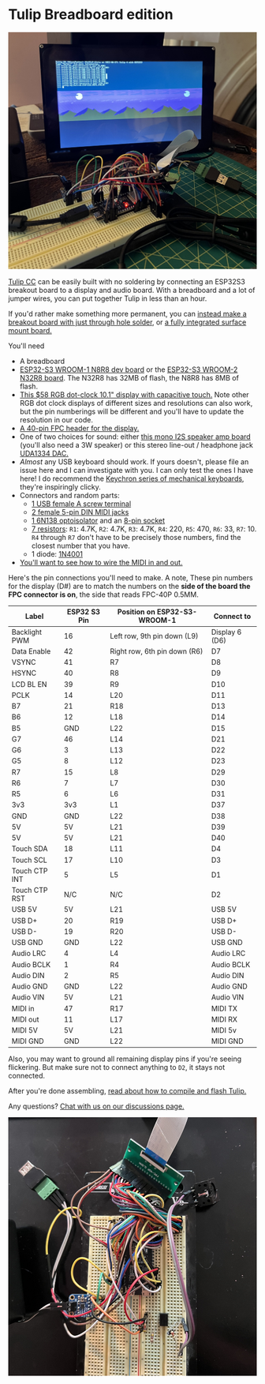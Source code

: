 # Tulip Breadboard edition

![Tulip Breadboard](https://raw.githubusercontent.com/bwhitman/tulipcc/main/docs/pics/breadboard_display.jpg)

[Tulip CC](../README.md) can be easily built with no soldering by connecting an ESP32S3 breakout board to a display and audio board. With a breadboard and a lot of jumper wires, you can put together Tulip in less than an hour.

If you'd rather make something more permanent, you can [instead make a breakout board with just through hole solder](tulip_breakout.md), or [a fully integrated surface mount board.](tulip_board.md)


You'll need

- A breadboard
- [ESP32-S3 WROOM-1 N8R8 dev board](https://www.adafruit.com/product/5336) or the [ESP32-S3 WROOM-2 N32R8 board](https://www.adafruit.com/product/5364). The N32R8 has 32MB of flash, the N8R8 has 8MB of flash.
- [This $58 RGB dot-clock 10.1" display with capacitive touch.](https://www.hotmcu.com/101-inch-1024x600-tft-lcd-display-with-capacitive-touch-panel-p-215.html) Note other RGB dot clock displays of different sizes and resolutions can also work, but the pin numberings will be different and you'll have to update the resolution in our code. 
- [A 40-pin FPC header for the display.](https://www.adafruit.com/product/4905)
- One of two choices for sound: either [this mono I2S speaker amp board](https://www.adafruit.com/product/3006) (you'll also need a 3W speaker) or this stereo line-out / headphone jack [UDA1334 DAC.](https://www.aliexpress.com/item/3256803337983466.html?gatewayAdapt=4itemAdapt) 
- _Almost_ any USB keyboard should work. If yours doesn't, please file an issue here and I can investigate with you. I can only test the ones I have here! I do recommend the [Keychron series of mechanical keyboards](https://www.keychron.com/products/keychron-k7-ultra-slim-wireless-mechanical-keyboard?variant=39396239048793), they're inspiringly clicky. 
- Connectors and random parts: 
   - [1 USB female A screw terminal](https://www.amazon.com/Poyiccot-Terminal-Connector-Converter-Breakout/dp/B08Y8NKGHL)
   - [2 female 5-pin DIN MIDI jacks](https://www.adafruit.com/product/1134)
   - [1 6N138 optoisolator](https://www.amazon.com/Optocoupler-Single-Channel-Darlington-Output/dp/B07DLTSXC1) and an [8-pin socket](https://www.adafruit.com/product/2202)
   - [7 resistors](https://www.amazon.com/BOJACK-Values-Resistor-Resistors-Assortment/dp/B08FD1XVL6): `R1`: 4.7K, `R2`: 4.7K, `R3`: 4.7K, `R4`: 220, `R5`: 470, `R6`: 33, `R7`: 10. `R4` through `R7` don't have to be precisely those numbers, find the closest number that you have. 
   - 1 diode: [1N4001](https://www.adafruit.com/product/755)
- [You'll want to see how to wire the MIDI in and out.](https://diyelectromusic.wordpress.com/2021/02/15/midi-in-for-3-3v-microcontrollers/) 

Here's the pin connections you'll need to make. A note, These pin numbers for the display (D#) are to match the numbers on the **side of the board the FPC connector is on**, the side that reads FPC-40P 0.5MM. 

| Label         | ESP32 S3 Pin | Position on ESP32-S3-WROOM-1 | Connect to     |
| ------------- | ------------ | ---------------------------- | -------------- |
| Backlight PWM | 16           | Left row, 9th pin down (L9)  | Display 6 (D6) |
| Data Enable   | 42           | Right row, 6th pin down (R6) | D7             |
| VSYNC         | 41           | R7                           | D8             |
| HSYNC         | 40           | R8                           | D9             |
| LCD BL EN     | 39           | R9                           | D10            |
| PCLK          | 14           | L20                          | D11            |
| B7            | 21           | R18                          | D13            |
| B6            | 12           | L18                          | D14            |
| B5            | GND          | L22                          | D15            | 
| G7            | 46           | L14                          | D21            |
| G6            | 3            | L13                          | D22            |
| G5            | 8            | L12                          | D23            |
| R7            | 15           | L8                           | D29            |
| R6            | 7            | L7                           | D30            |
| R5            | 6            | L6                           | D31            |
| 3v3           | 3v3          | L1                           | D37            |
| GND           | GND          | L22                          | D38            |
| 5V            | 5V           | L21                          | D39            |
| 5V            | 5V           | L21                          | D40            |
| Touch SDA     | 18           | L11                          | D4             |
| Touch SCL     | 17           | L10                          | D3             |
| Touch CTP INT | 5            | L5                           | D1             |
| Touch CTP RST | N/C          | N/C                          | D2             |
| USB 5V        | 5V           | L21                          | USB 5V         |
| USB D+        | 20           | R19                          | USB D+         |
| USB D-        | 19           | R20                          | USB D-         |       
| USB GND       | GND          | L22                          | USB GND        |
| Audio LRC     | 4            | L4                           | Audio LRC      |
| Audio BCLK    | 1            | R4                           | Audio BCLK     |
| Audio DIN     | 2            | R5                           | Audio DIN      |
| Audio GND     | GND          | L22                          | Audio GND      |
| Audio VIN     | 5V           | L21                          | Audio VIN      |
| MIDI in       | 47           | R17                          | MIDI TX        |
| MIDI out      | 11           | L17                          | MIDI RX        |
| MIDI 5V       | 5V           | L21                          | MIDI 5v        |
| MIDI GND      | GND          | L22                          | MIDI GND       |

Also, you may want to ground all remaining display pins if you're seeing flickering. But make sure not to connect anything to `D2`, it stays not connected.

After you're done assembling, [read about how to compile and flash Tulip.](tulip_flashing.md)

Any questions? [Chat with us on our discussions page.](https://github.com/bwhitman/tulipcc/discussions)

![Tulip Breadboard](https://raw.githubusercontent.com/bwhitman/tulipcc/main/docs/pics/breadboard_close.jpg)



